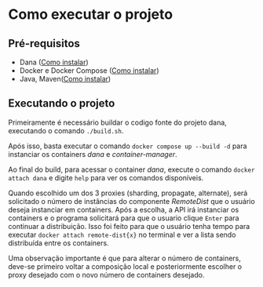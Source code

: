 # Como executar o projeto

## Pré-requisitos

- Dana ([Como instalar](./installDana.md))
- Docker e Docker Compose ([Como instalar](./installDocker.md))
- Java, Maven([Como instalar](./installJavaMaven.md))

## Executando o projeto

Primeiramente é necessário buildar o codigo fonte do projeto dana, executando o comando `./build.sh`.

Após isso, basta executar o comando `docker compose up --build -d` para instanciar os containers _dana_ e _container-manager_.

Ao final do build, para acessar o container _dana_, execute o comando `docker attach dana` e digite `help` para ver os comandos disponíveis.

Quando escolhido um dos 3 proxies (sharding, propagate, alternate), será solicitado o número de instâncias do componente _RemoteDist_ que o usuário deseja instanciar em containers. Após a escolha, a API irá instanciar os containers e o programa solicitará para que o usuario clique `Enter` para continuar a distribuição. Isso foi feito para que o usuário tenha tempo para executar `docker attach remote-dist{x}` no terminal e ver a lista sendo distribuída entre os containers.

Uma observação importante é que para alterar o número de containers, deve-se primeiro voltar a composição local e posteriormente escolher o proxy desejado com o novo número de containers desejado.
